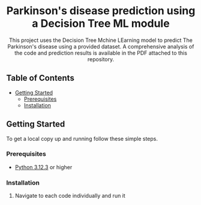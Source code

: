 <br />
<p align="center">
  <h1 align="center">Parkinson's disease prediction using a Decision Tree ML module</h1>

  <p align="center">
This project uses the Decision Tree Mchine LEarning model to predict The Parkinson's disease using a provided dataset. A comprehensive analysis of the code and prediction results is available in the PDF attached to this repository.  </p>
</p>

## Table of Contents

* [Getting Started](#getting-started)
  * [Prerequisites](#prerequisites)
  * [Installation](#installation)
  
## Getting Started

To get a local copy up and running follow these simple steps.

### Prerequisites

* [Python 3.12.3](https://www.python.org/downloads/) or higher

### Installation

1. Navigate to each code individually and run it


<!-- If you want to provide some contact details, this is the place to do it -->

<!-- ## Acknowledgements  -->
